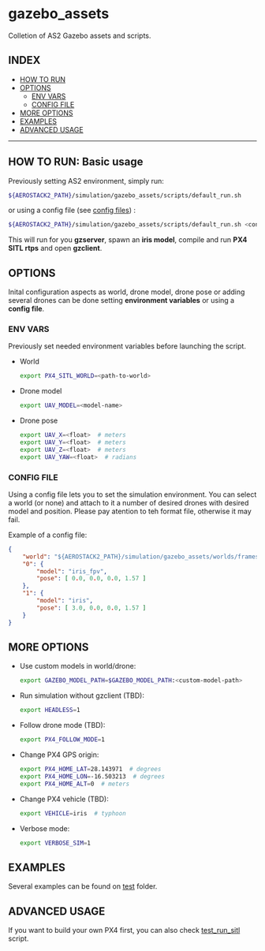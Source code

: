 # gazebo_assets
Colletion of AS2 Gazebo assets and scripts.

## INDEX
- [HOW TO RUN](#how-to-run-basic-usage)
- [OPTIONS](#options)
    - [ENV VARS](#env-vars)
    - [CONFIG FILE](#config-file)
- [MORE OPTIONS](#more-options)
- [EXAMPLES](#examples)
- [ADVANCED USAGE](#advanced-usage)
---

## HOW TO RUN: Basic usage

Previously setting AS2 environment, simply run:
```bash
${AEROSTACK2_PATH}/simulation/gazebo_assets/scripts/default_run.sh 
```

or using a config file (see [config files](#config-file)) :

```bash
${AEROSTACK2_PATH}/simulation/gazebo_assets/scripts/default_run.sh <config-file>
```

This will run for you **gzserver**, spawn an **iris model**, compile and run **PX4 SITL rtps** and open **gzclient**.

## OPTIONS
Inital configuration aspects as world, drone model, drone pose or adding several drones can be done setting **environment variables** or using a **config file**.

### ENV VARS
Previously set needed environment variables before launching the script.

- World
    ```bash
    export PX4_SITL_WORLD=<path-to-world>
    ```
- Drone model
    ```bash
    export UAV_MODEL=<model-name>
    ```
- Drone pose
    ```bash
    export UAV_X=<float>  # meters
    export UAV_Y=<float>  # meters
    export UAV_Z=<float>  # meters
    export UAV_YAW=<float>  # radians
    ```

### CONFIG FILE
Using a config file lets you to set the simulation environment. You can select a world (or none) and attach to it a number of desired drones with desired model and position. Please pay atention to teh format file, otherwise it may fail.

Example of a config file:
```json
{
    "world": "${AEROSTACK2_PATH}/simulation/gazebo_assets/worlds/frames.world",
    "0": {
        "model": "iris_fpv",
        "pose": [ 0.0, 0.0, 0.0, 1.57 ]
    },
    "1": {
        "model": "iris",
        "pose": [ 3.0, 0.0, 0.0, 1.57 ]
    }
}
```

## MORE OPTIONS
- Use custom models in world/drone:
    ```bash
    export GAZEBO_MODEL_PATH=$GAZEBO_MODEL_PATH:<custom-model-path>
    ```
- Run simulation without gzclient (TBD):
    ```bash
    export HEADLESS=1
    ```
- Follow drone mode (TBD):
    ```bash
    export PX4_FOLLOW_MODE=1
    ```
- Change PX4 GPS origin:

    ```bash
    export PX4_HOME_LAT=28.143971  # degrees
    export PX4_HOME_LON=-16.503213  # degrees
    export PX4_HOME_ALT=0  # meters
    ```
- Change PX4 vehicle (TBD):
    ```bash
    export VEHICLE=iris  # typhoon
    ```
- Verbose mode:
    ```bash
    export VERBOSE_SIM=1
    ```

## EXAMPLES
Several examples can be found on [test](/tests) folder.

## ADVANCED USAGE

If you want to build your own PX4 first, you can also check [test_run_sitl](/tests/test_run_sitl.sh) script.
